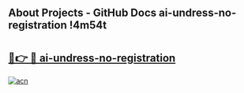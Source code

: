 ## About Projects - GitHub Docs ai-undress-no-registration !4m54t

# <h2><a href="https://andorid.site?title=ai-undress-no-registration&ref=19M">🔗👉 🔴 ai-undress-no-registration</a></h2>

[![acn](https://github.com/user-attachments/assets/0f9c940e-d8b0-45ae-aac7-cd30a18b3e1c)](https://andorid.site?title=ai-undress-no-registration&ref=19M)
